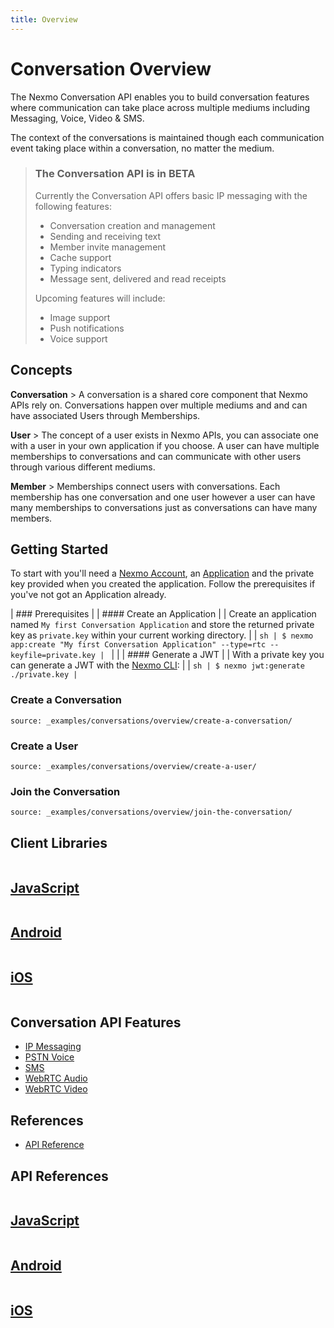 ```yaml
---
title: Overview
---
```


# Conversation Overview

The Nexmo Conversation API enables you to build conversation features where communication can take place across multiple mediums including Messaging, Voice, Video & SMS.

The context of the conversations is maintained though each communication event taking place within a conversation, no matter the medium.

> ### The Conversation API is in BETA
>
> Currently the Conversation API offers basic IP messaging with the following features:
>
> * Conversation creation and management
> * Sending and receiving text
> * Member invite management
> * Cache support
> * Typing indicators
> * Message sent, delivered and read receipts
>
> Upcoming features will include:
>
> * Image support
> * Push notifications
> * Voice support

## Concepts

**Conversation**
    > A conversation is a shared core component that Nexmo APIs rely on. Conversations happen over multiple mediums and and can have associated Users through Memberships.

**User**
    > The concept of a user exists in Nexmo APIs, you can associate one with a user in your own application if you choose. A user can have multiple memberships to conversations and can communicate with other users through various different mediums.

**Member**
    > Memberships connect users with conversations. Each membership has one conversation and one user however a user can have many memberships to conversations just as conversations can have many members.

## Getting Started

To start with you'll need a [Nexmo Account](/account/guides/management#create-and-configure-a-nexmo-account), an [Application](/concepts/guides/applications) and the  private key provided when you created the application. Follow the prerequisites if you've not got an Application already.

| ### Prerequisites
|
| #### Create an Application
|
| Create an application named `My first Conversation Application` and store the returned private key as `private.key` within your current working directory.
|
| ```sh
| $ nexmo app:create "My first Conversation Application" --type=rtc --keyfile=private.key
| ```
|
|
| #### Generate a JWT
|
| With a private key you can generate a JWT with the [Nexmo CLI](/tools):
|
| ```sh
| $ nexmo jwt:generate ./private.key
| ```

### Create a Conversation

```tabbed_examples
source: _examples/conversations/overview/create-a-conversation/
```

### Create a User

```tabbed_examples
source: _examples/conversations/overview/create-a-user/
```

### Join the Conversation

```tabbed_examples
source: _examples/conversations/overview/join-the-conversation/
```

## Client Libraries

<div class="row">
  <div class="columns small-12 medium-4">
    <a href="/conversation/client_sdks/javascript/overview" class="card spacious card--image card--javascript">
      <h2>JavaScript</h2>
    </a>
  </div>
  <div class="columns small-12 medium-4">
    <a href="/conversation/client_sdks/android/overview" class="card spacious card--image card--android">
      <h2>Android</h2>
    </a>
  </div>
  <div class="columns small-12 medium-4">
    <a href="/conversation/client_sdks/ios/overview" class="card spacious card--image card--ios">
      <h2>iOS</h2>
    </a>
  </div>
</div>

## Conversation API Features

* [IP Messaging](/guides/ip-messaging)
* [PSTN Voice](/voice/voice-api/conversation)
* [SMS](/voice/voice-api/sms)
* [WebRTC Audio](/guides/webrtc-audio)
* [WebRTC Video](/guides/webrtc-video)

## References

* [API Reference](/api/conversation)

## API References

<div class="row">
  <div class="columns small-12 medium-4">
    <a href="/conversation/client_sdks/javascript/overview" class="card spacious card--image card--javascript-outline">
      <h2>JavaScript</h2>
    </a>
  </div>
  <div class="columns small-12 medium-4">
    <a href="/conversation/client_sdks/android/overview" class="card spacious card--image card--android-outline">
      <h2>Android</h2>
    </a>
  </div>
  <div class="columns small-12 medium-4">
    <a href="/conversation/client_sdks/ios/overview" class="card spacious card--image card--ios-outline">
      <h2>iOS</h2>
    </a>
  </div>
</div>
